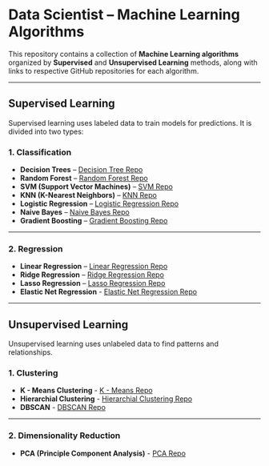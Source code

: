 # Data Scientist – Machine Learning Algorithms

This repository contains a collection of **Machine Learning algorithms** organized by **Supervised** and **Unsupervised Learning** methods, along with links to respective GitHub repositories for each algorithm.

---

## Supervised Learning

Supervised learning uses labeled data to train models for predictions. It is divided into two types:

### 1. Classification
- **Decision Trees** – [Decision Tree Repo](https://github.com/johnjabez15/Decision_Tree)
- **Random Forest** – [Random Forest Repo](https://github.com/johnjabez15/Random_Forest)
- **SVM (Support Vector Machines)** – [SVM Repo](https://github.com/johnjabez15/Support_Vector_Machine)
- **KNN (K-Nearest Neighbors)** – [KNN Repo](https://github.com/johnjabez15/K-Nearest_Neighbour)
- **Logistic Regression** – [Logistic Regression Repo](https://github.com/johnjabez15/Logistic_Regression)
- **Naive Bayes** – [Naive Bayes Repo](https://github.com/johnjabez15/Naive_Bayes)
- **Gradient Boosting** – [Gradient Boosting Repo](https://github.com/johnjabez15/Gradient_Boosting)

---

### 2. Regression
- **Linear Regression** – [Linear Regression Repo](https://github.com/johnjabez15/Linear_Regression)
- **Ridge Regression** – [Ridge Regression Repo](https://github.com/johnjabez15/Ridge_Regression)
- **Lasso Regression** – [Lasso Regression Repo](https://github.com/johnjabez15/Lasso_Regression)
- **Elastic Net Regression** - [Elastic Net Regression Repo](https://github.com/johnjabez15/Elastic_Net_Regression)

___

## Unsupervised Learning

Unsupervised learning uses unlabeled data to find patterns and relationships.

### 1. Clustering
- **K - Means Clustering** - [K - Means Repo](https://github.com/johnjabez15/K-Means_Clustering)
- **Hierarchial Clustering** - [Hierarchial Clustering Repo](https://github.com/johnjabez15/Hierarchical_Clustering)
- **DBSCAN** - [DBSCAN Repo](https://github.com/johnjabez15/DBSCAN)

___

### 2. Dimensionality Reduction
- **PCA (Principle Component Analysis)** - [PCA Repo](https://github.com/johnjabez15/Principle_Component_Analysis)
